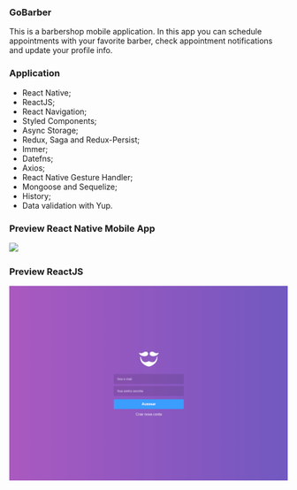 ### GoBarber
This is a barbershop mobile application. In this app you can schedule appointments with your favorite barber, check appointment notifications and update your profile info.

### Application
- React Native;
- ReactJS;
- React Navigation;
- Styled Components;
- Async Storage;
- Redux, Saga and Redux-Persist;
- Immer;
- Datefns;
- Axios;
- React Native Gesture Handler;
- Mongoose and Sequelize;
- History;
- Data validation with Yup.


### Preview React Native Mobile App

![](gobarber-mobile.gif)


### Preview ReactJS

![](gobarber_web.gif)
